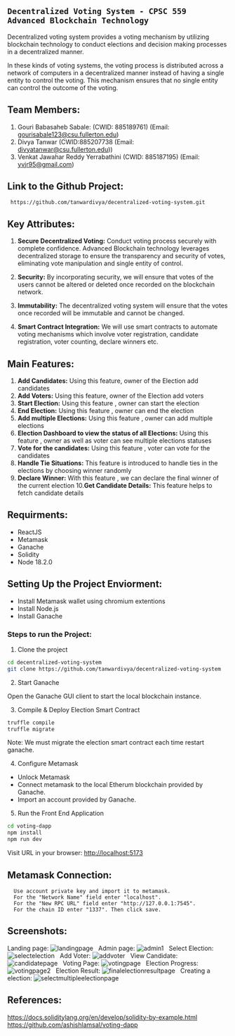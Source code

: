 ## `Decentralized Voting System - CPSC 559 Advanced Blockchain Technology`

<p>Decentralized voting system provides a voting mechanism by utilizing blockchain technology to conduct elections and decision making processes in a decentralized manner.
<p>In these kinds of voting systems, the voting process is distributed across a network of computers in a decentralized manner instead of having a single entity to control the voting. This mechanism ensures that no single entity can control the outcome of the voting.


## Team Members:
1. Gouri Babasaheb Sabale:  (CWID: 885189761) (Email: gourisabale123@csu.fullerton.edu)
2. Divya Tanwar (CWID:885207738 (Email: divyatanwar@csu.fullerton.edu))
3. Venkat Jawahar Reddy Yerrabathini (CWID: 885187195) (Email: yvjr95@gmail.com)

## Link to the Github Project:
     https://github.com/tanwardivya/decentralized-voting-system.git



## Key Attributes:

1. **Secure Decentralized Voting:** Conduct voting process securely with complete confidence. Advanced Blockchain technology leverages decentralized storage to ensure the transparency and security of votes, eliminating vote manipulation and single entity of control.

2. **Security:** By incorporating security, we will ensure that votes of the users cannot be altered or deleted once recorded on the blockchain network.

3. **Immutability:** The decentralized voting system will ensure that the votes once recorded will be immutable and cannot be changed.

4. **Smart Contract Integration:** We will use smart contracts to automate voting mechanisms which involve voter registration, candidate registration, voter counting, declare winners etc.


## Main Features:

1. **Add Candidates:** Using this feature, owner of the Election add candidates
2. **Add Voters:** Using this feature, owner of the Election add voters
3. **Start Election:** Using this feature , owner can start the election
4. **End Election:** Using this feature , owner can end the election
5. **Add multiple Elections:** Using this feature , owner can add multiple elections
6. **Election Dashboard to view the status of all Elections:** Using this feature , owner as well as voter can see multiple elections statuses
7. **Vote for the candidates:** Using this feature , voter can vote for the candidates
8. **Handle Tie Situations:** This feature is introduced to handle ties in the elections by choosing winner randomly
9. **Declare Winner:** With this feature , we can declare the final winner of the current election
10.**Get Candidate Details:** This feature helps to fetch candidate details


## Requirments:

- ReactJS
- Metamask
- Ganache
- Solidity
- Node 18.2.0


## Setting Up the Project Enviorment:

- Install Metamask wallet using chromium extentions
- Install Node.js
- Install Ganache

### Steps to run the Project:

1. Clone the project

```bash
cd decentralized-voting-system
git clone https://github.com/tanwardivya/decentralized-voting-system
```

2. Start Ganache

Open the Ganache GUI client to start the local blockchain instance.

3. Compile & Deploy Election Smart Contract

```bash
truffle compile
truffle migrate
```

Note: We must migrate the election smart contract each time restart ganache.

4. Configure Metamask

- Unlock Metamask
- Connect metamask to the local Etherum blockchain provided by Ganache.
- Import an account provided by Ganache.

5. Run the Front End Application

```bash
cd voting-dapp
npm install
npm run dev
```

Visit URL in your browser: <http://localhost:5173>


##  Metamask Connection:

      Use account private key and import it to metamask.
      For the "Network Name" field enter "localhost".
      For the "New RPC URL" field enter "http://127.0.0.1:7545".
      For the chain ID enter "1337". Then click save.

## Screenshots:

Landing page:
![landingpage](screenshots/landingpage.png) &nbsp;
Admin page:
![admin1](screenshots/admin1.png) &nbsp;
Select Election:
![selectelection](screenshots/selectelection.png) &nbsp;
Add Voter:
![addvoter](screenshots/addvoter.png) &nbsp;
View Candidate:
![candidatepage](screenshots/candidatepage.png) &nbsp;
Voting Page:
![votingpage](screenshots/votingpage.png) &nbsp;
Election Progress:
![votingpage2](screenshots/votingpage2.png) &nbsp;
Election Result:
![finalelectionresultpage](screenshots/finalelectionresultpage.png) &nbsp;
Creating a election:
![selectmultipleelectionpage](screenshots/selectmultipleelectionpage.png) &nbsp;


## References:

https://docs.soliditylang.org/en/develop/solidity-by-example.html
https://github.com/ashishlamsal/voting-dapp